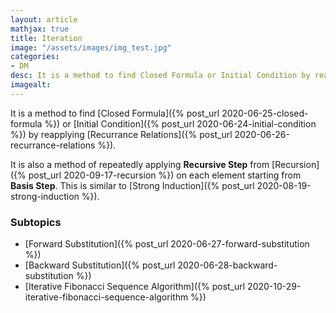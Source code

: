 ```yaml
---
layout: article
mathjax: true
title: Iteration
image: "/assets/images/img_test.jpg"
categories:
- DM
desc: It is a method to find Closed Formula or Initial Condition by reapplying Recurrance Relations. 
imagealt: 
---
```


It is a method to find [Closed Formula]({% post_url 2020-06-25-closed-formula %}) or [Initial Condition]({% post_url 2020-06-24-initial-condition %}) by reapplying [Recurrance Relations]({% post_url 2020-06-26-recurrance-relations %}).

It is also a method of repeatedly applying **Recursive Step** from [Recursion]({% post_url 2020-09-17-recursion %}) on each element starting from **Basis Step**. This is similar to [Strong Induction]({% post_url 2020-08-19-strong-induction %}).

### Subtopics
- [Forward Substitution]({% post_url 2020-06-27-forward-substitution %})
- [Backward Substitution]({% post_url 2020-06-28-backward-substitution %})
- [Iterative Fibonacci Sequence Algorithm]({% post_url 2020-10-29-iterative-fibonacci-sequence-algorithm %})